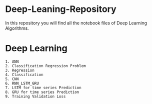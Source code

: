 # Deep-Leaning-Repository
In this repository you will find all the notebook files of Deep Learning Algorithms.

# **Deep Learning**
	1. ANN
	2. Classification Regression Problem
	3. Regression
	4. Classification
	5. CNN
	6. RNN_LSTM_GRU
	7. LSTM for time series Prediction
	8. GRU for time series Prediction
	9. Training Validation Loss
